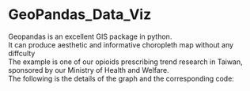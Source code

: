 # GeoPandas_Data_Viz
Geopandas is an excellent GIS package in python.  
It can produce aesthetic and informative choropleth map without any diffculty  
The example is one of our opioids prescribing trend research in Taiwan, sponsored by our Ministry of Health and Welfare.  
The following is the details of the graph and the corresponding code:  

